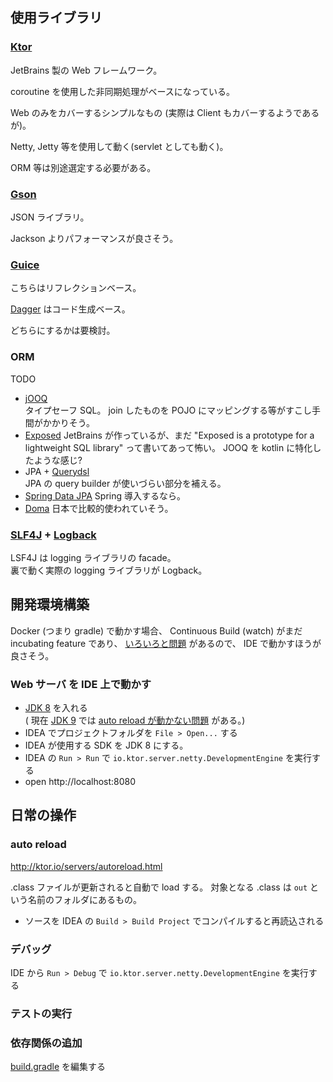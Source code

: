 ## 使用ライブラリ

### [Ktor](http://ktor.io/index.html)

JetBrains 製の Web フレームワーク。

coroutine を使用した非同期処理がベースになっている。

Web のみをカバーするシンプルなもの
(実際は Client もカバーするようであるが)。

Netty, Jetty 等を使用して動く(servlet としても動く)。

ORM 等は別途選定する必要がある。

### [Gson](https://github.com/google/gson)

JSON ライブラリ。

Jackson よりパフォーマンスが良さそう。

### [Guice](https://github.com/google/guice)

こちらはリフレクションベース。

[Dagger](https://github.com/google/dagger) はコード生成ベース。

どちらにするかは要検討。

### ORM

TODO

- [jOOQ](https://www.jooq.org/)  
  タイプセーフ SQL。 join したものを POJO にマッピングする等がすこし手間がかかりそう。
- [Exposed](https://github.com/JetBrains/Exposed)
  JetBrains が作っているが、まだ "Exposed is a prototype for a lightweight SQL library" って書いてあって怖い。
  JOOQ を kotlin に特化したような感じ?
- JPA + [Querydsl](http://www.querydsl.com/)  
  JPA の query builder が使いづらい部分を補える。
- [Spring Data JPA](https://projects.spring.io/spring-data-jpa/)
  Spring 導入するなら。
- [Doma](https://github.com/domaframework/doma)
  日本で比較的使われていそう。
  
### [SLF4J](https://www.slf4j.org/) + [Logback](https://logback.qos.ch/)

LSF4J は logging ライブラリの facade。  
裏で動く実際の logging ライブラリが Logback。

## 開発環境構築

Docker (つまり gradle) で動かす場合、 
Continuous Build (watch) がまだ incubating feature であり、
[いろいろと問題](https://docs.gradle.org/current/userguide/command_line_interface.html#_continuous_build)
があるので、 IDE で動かすほうが良さそう。

### Web サーバ を IDE 上で動かす

- [JDK 8](http://www.oracle.com/technetwork/java/javase/downloads/jdk8-downloads-2133151.html)
を入れる  
( 現在 [JDK 9](http://www.oracle.com/technetwork/java/javase/downloads/jdk9-downloads-3848520.html)
では [auto reload が動かない問題](https://github.com/ktorio/ktor/issues/71) 
がある。)
- IDEA でプロジェクトフォルダを `File > Open...` する
- IDEA が使用する SDK を JDK 8 にする。
- IDEA の `Run > Run` で `io.ktor.server.netty.DevelopmentEngine` を実行する
- open http://localhost:8080

## 日常の操作

### auto reload

http://ktor.io/servers/autoreload.html

.class ファイルが更新されると自動で load する。
対象となる .class は `out` という名前のフォルダにあるもの。 

- ソースを IDEA の `Build > Build Project` でコンパイルすると再読込される

### デバッグ

IDE から `Run > Debug` で `io.ktor.server.netty.DevelopmentEngine` を実行する

### テストの実行

### 依存関係の追加

[build.gradle](build.gradle) を編集する
